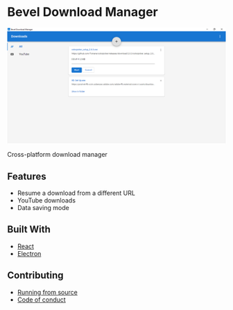 # Bevel Download Manager

![A screenshot of Bevel Download Manager](images/screenshot.png)

Cross-platform download manager

## Features

- Resume a download from a different URL
- YouTube downloads
- Data saving mode

## Built With

- [React](https://reactjs.org)
- [Electron](https://electronjs.org)

## Contributing

- [Running from source](CONTRIBUTING.md#running-from-source)
- [Code of conduct](CONTRIBUTING.md#code-of-conduct)
